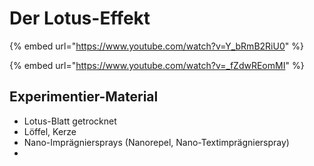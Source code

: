 # Der Lotus-Effekt

{% embed url="https://www.youtube.com/watch?v=Y_bRmB2RiU0" %}

{% embed url="https://www.youtube.com/watch?v=_fZdwREomMI" %}

## Experimentier-Material

* Lotus-Blatt getrocknet
* Löffel, Kerze
* Nano-Imprägniersprays (Nanorepel, Nano-Textimprägnierspray)
*

